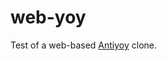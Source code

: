 # web-yoy

Test of a web-based [Antiyoy](https://play.google.com/store/apps/details?id=yio.tro.antiyoy.android&hl=en) clone.
